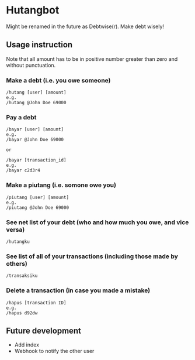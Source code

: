# Hutangbot

Might be renamed in the future as Debtwise(r). Make debt wisely!

## Usage instruction

Note that all amount has to be in positive number greater than zero and without punctuation.

### Make a debt (i.e. you owe someone)

```
/hutang [user] [amount]
e.g.
/hutang @John Doe 69000
```

### Pay a debt

```
/bayar [user] [amount]
e.g.
/bayar @John Doe 69000

or

/bayar [transaction_id]
e.g.
/bayar c2d3r4
```

### Make a piutang (i.e. somone owe you)

```
/piutang [user] [amount]
e.g.
/piutang @John Doe 69000
```

### See net list of your debt (who and how much you owe, and vice versa)

```
/hutangku
```

### See list of all of your transactions (including those made by others)

```
/transaksiku
```

### Delete a transaction (in case you made a mistake)

```
/hapus [transaction ID]
e.g.
/hapus d92dw
```

## Future development

- Add index
- Webhook to notify the other user
